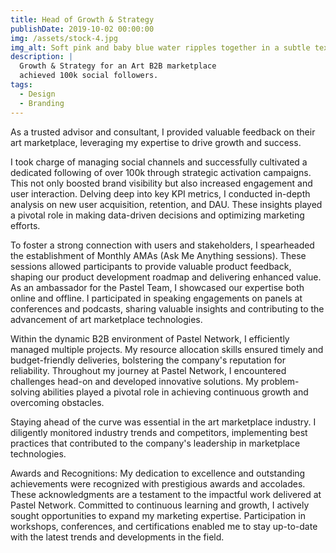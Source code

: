 ```yaml
---
title: Head of Growth & Strategy
publishDate: 2019-10-02 00:00:00
img: /assets/stock-4.jpg
img_alt: Soft pink and baby blue water ripples together in a subtle texture.
description: |
  Growth & Strategy for an Art B2B marketplace
  achieved 100k social followers.
tags:
  - Design
  - Branding
---
```


As a trusted advisor and consultant, I provided valuable feedback on their art marketplace, leveraging my expertise to drive growth and success.

I took charge of managing social channels and successfully cultivated a dedicated following of over 100k through strategic activation campaigns. This not only boosted brand visibility but also increased engagement and user interaction. Delving deep into key KPI metrics, I conducted in-depth analysis on new user acquisition, retention, and DAU. These insights played a pivotal role in making data-driven decisions and optimizing marketing efforts.

To foster a strong connection with users and stakeholders, I spearheaded the establishment of Monthly AMAs (Ask Me Anything sessions). These sessions allowed participants to provide valuable product feedback, shaping our product development roadmap and delivering enhanced value. As an ambassador for the Pastel Team, I showcased our expertise both online and offline. I participated in speaking engagements on panels at conferences and podcasts, sharing valuable insights and contributing to the advancement of art marketplace technologies.

Within the dynamic B2B environment of Pastel Network, I efficiently managed multiple projects. My resource allocation skills ensured timely and budget-friendly deliveries, bolstering the company's reputation for reliability. Throughout my journey at Pastel Network, I encountered challenges head-on and developed innovative solutions. My problem-solving abilities played a pivotal role in achieving continuous growth and overcoming obstacles.

Staying ahead of the curve was essential in the art marketplace industry. I diligently monitored industry trends and competitors, implementing best practices that contributed to the company's leadership in marketplace technologies.

Awards and Recognitions:
My dedication to excellence and outstanding achievements were recognized with prestigious awards and accolades. These acknowledgments are a testament to the impactful work delivered at Pastel Network. Committed to continuous learning and growth, I actively sought opportunities to expand my marketing expertise. Participation in workshops, conferences, and certifications enabled me to stay up-to-date with the latest trends and developments in the field.
